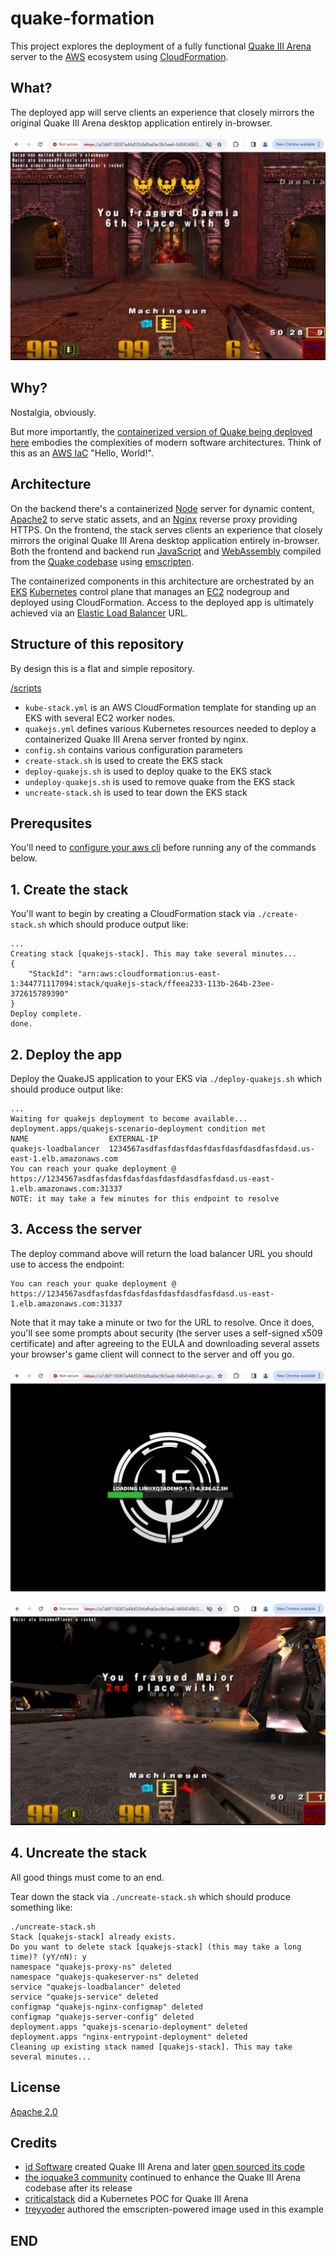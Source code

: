 # quake-formation
This project explores the deployment of a fully functional [Quake III Arena](https://en.wikipedia.org/wiki/Quake_III_Arena) server to the [AWS](https://aws.amazon.com/) ecosystem using [CloudFormation](https://aws.amazon.com/cloudformation/).


## What?
The deployed app will serve clients an experience that closely mirrors the original Quake III Arena desktop application entirely in-browser.

![a screenshot of what this project deploys](./screenshot2.jpg)


## Why?
Nostalgia, obviously.

But more importantly, the [containerized version of Quake being deployed here](https://github.com/treyyoder/quakejs-docker) embodies the complexities of modern software architectures. 
Think of this as an [AWS IaC](https://aws.amazon.com/what-is/iac/) "Hello, World!".

## Architecture
On the backend there's a containerized [Node](https://nodejs.org/en) server for dynamic content, [Apache2](https://httpd.apache.org/) to serve static assets, and an [Nginx](https://www.nginx.com/) reverse proxy providing HTTPS. 
On the frontend, the stack serves clients an experience that closely mirrors the original Quake III Arena desktop application entirely in-browser.
Both the frontend and backend run [JavaScript](https://www.javascript.com/) and [WebAssembly](https://webassembly.org/) 
compiled from the [Quake codebase](https://github.com/id-Software/Quake) using [emscripten](https://emscripten.org/).

The containerized components in this architecture are orchestrated by an [EKS](https://aws.amazon.com/eks/) [Kubernetes](https://kubernetes.io/) control plane that manages an [EC2](https://aws.amazon.com/ec2/) nodegroup and deployed using CloudFormation.
Access to the deployed app is ultimately achieved via an [Elastic Load Balancer](https://aws.amazon.com/elasticloadbalancing/) URL.


## Structure of this repository
By design this is a flat and simple repository.

[/scripts](./scripts)
* ```kube-stack.yml``` is an AWS CloudFormation template for standing up an EKS with several EC2 worker nodes.
* ```quakejs.yml``` defines various Kubernetes resources needed to deploy a containerized Quake III Arena server fronted by nginx.
* ```config.sh``` contains various configuration parameters
* ```create-stack.sh``` is used to create the EKS stack
* ```deploy-quakejs.sh``` is used to deploy quake to the EKS stack
* ```undeploy-quakejs.sh``` is used to remove quake from the EKS stack
* ```uncreate-stack.sh``` is used to tear down the EKS stack


## Prerequsites
You'll need to [configure your aws cli](https://docs.aws.amazon.com/cli/latest/userguide/cli-chap-configure.html) before running any of the commands below.


## 1. Create the stack
You'll want to begin by creating a CloudFormation stack via ```./create-stack.sh``` which should produce output like:

```
...
Creating stack [quakejs-stack]. This may take several minutes...
{
    "StackId": "arn:aws:cloudformation:us-east-1:344771117094:stack/quakejs-stack/ffeea233-113b-264b-23ee-372615789390"
}
Deploy complete.
done.
```


## 2. Deploy the app
Deploy the QuakeJS application to your EKS via ```./deploy-quakejs.sh``` which should produce output like:

```
...
Waiting for quakejs deployment to become available...
deployment.apps/quakejs-scenario-deployment condition met
NAME                  EXTERNAL-IP
quakejs-loadbalancer  1234567asdfasfdasfdasfdasfdasfdasdfasfdasd.us-east-1.elb.amazonaws.com
You can reach your quake deployment @ https://1234567asdfasfdasfdasfdasfdasfdasdfasfdasd.us-east-1.elb.amazonaws.com:31337
NOTE: it may take a few minutes for this endpoint to resolve
```


## 3. Access the server
The deploy command above will return the load balancer URL you should use to access the endpoint:
```
You can reach your quake deployment @ https://1234567asdfasfdasfdasfdasfdasfdasdfasfdasd.us-east-1.elb.amazonaws.com:31337
```

Note that it may take a minute or two for the URL to resolve. 
Once it does, you'll see some prompts about security (the server uses a self-signed x509 certificate) and after agreeing to the EULA and 
downloading several assets your browser's game client will connect to the server and off you go.

![a screenshot of what this project deploys](./screenshot1.jpg)

![a screenshot of what this project deploys](./screenshot3.jpg)


## 4. Uncreate the stack
All good things must come to an end. 

Tear down the stack via ```./uncreate-stack.sh``` which should produce something like:
```
./uncreate-stack.sh
Stack [quakejs-stack] already exists.
Do you want to delete stack [quakejs-stack] (this may take a long time)? (yY/nN): y
namespace "quakejs-proxy-ns" deleted
namespace "quakejs-quakeserver-ns" deleted
service "quakejs-loadbalancer" deleted
service "quakejs-service" deleted
configmap "quakejs-nginx-configmap" deleted
configmap "quakejs-server-config" deleted
deployment.apps "quakejs-scenario-deployment" deleted
deployment.apps "nginx-entrypoint-deployment" deleted
Cleaning up existing stack named [quakejs-stack]. This may take several minutes...
```




## License
[Apache 2.0](https://www.apache.org/licenses/LICENSE-2.0.txt)


## Credits

* [id Software](https://www.idsoftware.com/) created Quake III Arena and later [open sourced its code](https://github.com/id-Software/Quake-III-Arena)
* [the ioquake3 community](https://github.com/ioquake/ioq3) continued to enhance the Quake III Arena codebase after its release
* [criticalstack](https://github.com/criticalstack/quake-kube) did a Kubernetes POC for Quake III Arena
* [treyyoder](https://github.com/treyyoder/quakejs-docker) authored the emscripten-powered image used in this example

## END


